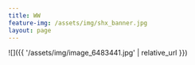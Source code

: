 ```yaml
---
title: WW
feature-img: /assets/img/shx_banner.jpg
layout: page
---
```

![]({{ '/assets/img/image_6483441.jpg' | relative_url }})
